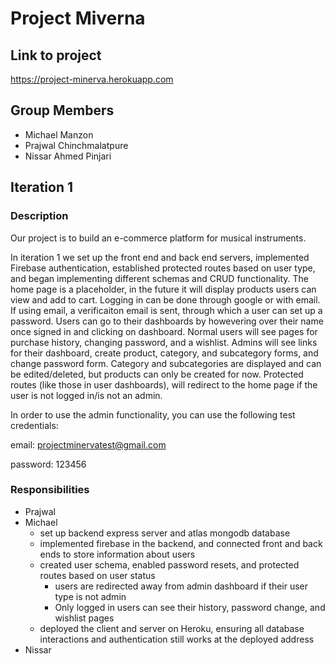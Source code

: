 # Project Miverna

## Link to project

https://project-minerva.herokuapp.com

## Group Members
* Michael Manzon
* Prajwal Chinchmalatpure
* Nissar Ahmed Pinjari

## Iteration 1

### Description

Our project is to build an e-commerce platform for musical instruments. 

In iteration 1 we set up the front end and back end servers, implemented Firebase authentication, established protected routes based on user type, and began implementing different schemas and CRUD functionality. The home page is a placeholder, in the future it will display products users can view and add to cart. Logging in can be done through google or with email. If using email, a verificaiton email is sent, through which a user can set up a password. Users can go to their dashboards by howevering over their name once signed in and clicking on dashboard. Normal users will see pages for purchase history, changing password, and a wishlist. Admins will see links for their dashboard, create product, category, and subcategory forms, and change password form. Category and subcategories are displayed and can be edited/deleted, but products can only be created for now. Protected routes (like those in user dashboards), will redirect to the home page if the user is not logged in/is not an admin. 

In order to use the admin functionality, you can use the following test credentials:

email: projectminervatest@gmail.com

password: 123456

### Responsibilities 
* Prajwal
* Michael
    * set up backend express server and atlas mongodb database
    * implemented firebase in the backend, and connected front and back ends to store information about users
    * created user schema, enabled password resets, and protected routes based on user status
        * users are redirected away from admin dashboard if their user type is not admin
        * Only logged in users can see their history, password change, and wishlist pages
    * deployed the client and server on Heroku, ensuring all database interactions and authentication still works at the deployed address
* Nissar

